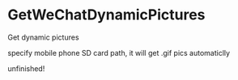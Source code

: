 # GetWeChatDynamicPictures
Get dynamic pictures

specify mobile phone SD card path, it will get .gif pics automaticlly

unfinished!

